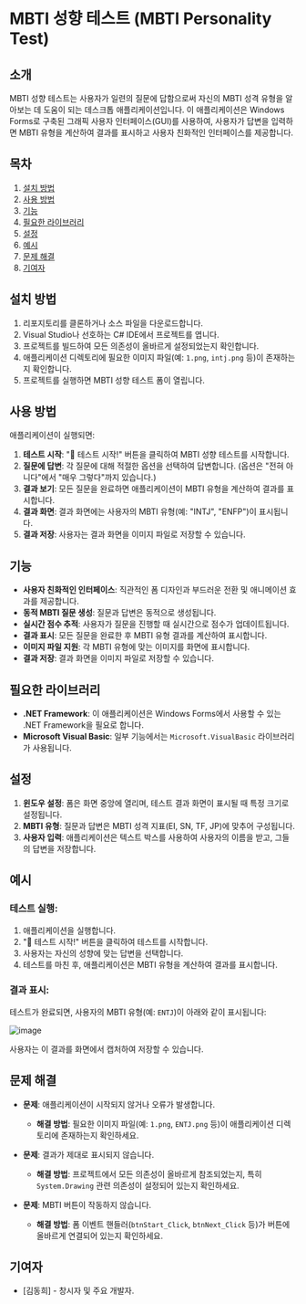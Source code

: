 # MBTI 성향 테스트 (MBTI Personality Test)

## 소개

MBTI 성향 테스트는 사용자가 일련의 질문에 답함으로써 자신의 MBTI 성격 유형을 알아보는 데 도움이 되는 데스크톱 애플리케이션입니다. 이 애플리케이션은 Windows Forms로 구축된 그래픽 사용자 인터페이스(GUI)를 사용하여, 사용자가 답변을 입력하면 MBTI 유형을 계산하여 결과를 표시하고 사용자 친화적인 인터페이스를 제공합니다.

## 목차

1. [설치 방법](#설치-방법)
2. [사용 방법](#사용-방법)
3. [기능](#기능)
4. [필요한 라이브러리](#필요한-라이브러리)
5. [설정](#설정)
6. [예시](#예시)
7. [문제 해결](#문제-해결)
8. [기여자](#기여자)

## 설치 방법

1. 리포지토리를 클론하거나 소스 파일을 다운로드합니다.
2. Visual Studio나 선호하는 C# IDE에서 프로젝트를 엽니다.
3. 프로젝트를 빌드하여 모든 의존성이 올바르게 설정되었는지 확인합니다.
4. 애플리케이션 디렉토리에 필요한 이미지 파일(예: `1.png`, `intj.png` 등)이 존재하는지 확인합니다.
5. 프로젝트를 실행하면 MBTI 성향 테스트 폼이 열립니다.

## 사용 방법

애플리케이션이 실행되면:

1. **테스트 시작**: "🚀 테스트 시작!" 버튼을 클릭하여 MBTI 성향 테스트를 시작합니다.
2. **질문에 답변**: 각 질문에 대해 적절한 옵션을 선택하여 답변합니다. (옵션은 "전혀 아니다"에서 "매우 그렇다"까지 있습니다.)
3. **결과 보기**: 모든 질문을 완료하면 애플리케이션이 MBTI 유형을 계산하여 결과를 표시합니다.
4. **결과 화면**: 결과 화면에는 사용자의 MBTI 유형(예: "INTJ", "ENFP")이 표시됩니다.
5. **결과 저장**: 사용자는 결과 화면을 이미지 파일로 저장할 수 있습니다.

## 기능

- **사용자 친화적인 인터페이스**: 직관적인 폼 디자인과 부드러운 전환 및 애니메이션 효과를 제공합니다.
- **동적 MBTI 질문 생성**: 질문과 답변은 동적으로 생성됩니다.
- **실시간 점수 추적**: 사용자가 질문을 진행할 때 실시간으로 점수가 업데이트됩니다.
- **결과 표시**: 모든 질문을 완료한 후 MBTI 유형 결과를 계산하여 표시합니다.
- **이미지 파일 지원**: 각 MBTI 유형에 맞는 이미지를 화면에 표시합니다.
- **결과 저장**: 결과 화면을 이미지 파일로 저장할 수 있습니다.

## 필요한 라이브러리

- **.NET Framework**: 이 애플리케이션은 Windows Forms에서 사용할 수 있는 .NET Framework을 필요로 합니다.
- **Microsoft Visual Basic**: 일부 기능에서는 `Microsoft.VisualBasic` 라이브러리가 사용됩니다.

## 설정

1. **윈도우 설정**: 폼은 화면 중앙에 열리며, 테스트 결과 화면이 표시될 때 특정 크기로 설정됩니다.
2. **MBTI 유형**: 질문과 답변은 MBTI 성격 지표(EI, SN, TF, JP)에 맞추어 구성됩니다.
3. **사용자 입력**: 애플리케이션은 텍스트 박스를 사용하여 사용자의 이름을 받고, 그들의 답변을 저장합니다.

## 예시

### 테스트 실행:

1. 애플리케이션을 실행합니다.
2. "🚀 테스트 시작!" 버튼을 클릭하여 테스트를 시작합니다.
3. 사용자는 자신의 성향에 맞는 답변을 선택합니다.
4. 테스트를 마친 후, 애플리케이션은 MBTI 유형을 계산하여 결과를 표시합니다.

### 결과 표시:

테스트가 완료되면, 사용자의 MBTI 유형(예: `ENTJ`)이 아래와 같이 표시됩니다:

![image](https://github.com/user-attachments/assets/c93cd65d-eed8-4051-b49e-adcb479de78f)

사용자는 이 결과를 화면에서 캡처하여 저장할 수 있습니다.

## 문제 해결

- **문제**: 애플리케이션이 시작되지 않거나 오류가 발생합니다.
  - **해결 방법**: 필요한 이미지 파일(예: `1.png`, `ENTJ.png` 등)이 애플리케이션 디렉토리에 존재하는지 확인하세요.

- **문제**: 결과가 제대로 표시되지 않습니다.
  - **해결 방법**: 프로젝트에서 모든 의존성이 올바르게 참조되었는지, 특히 `System.Drawing` 관련 의존성이 설정되어 있는지 확인하세요.

- **문제**: MBTI 버튼이 작동하지 않습니다.
  - **해결 방법**: 폼 이벤트 핸들러(`btnStart_Click`, `btnNext_Click` 등)가 버튼에 올바르게 연결되어 있는지 확인하세요.

## 기여자

- [김동희] - 창시자 및 주요 개발자.

